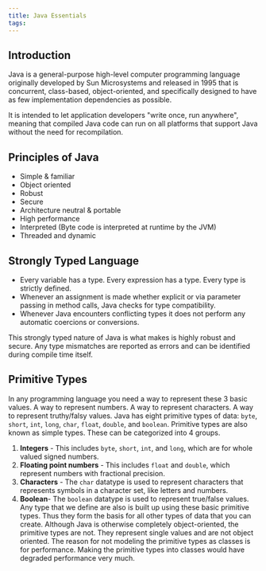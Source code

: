 ```yaml
---
title: Java Essentials
tags:
---
```

## Introduction
Java is a general-purpose high-level computer programming language originally developed by Sun Microsystems and released in 1995 that is concurrent, class-based, object-oriented, and specifically designed to have as few implementation dependencies as possible. 

It is intended to let application developers "write once, run anywhere", meaning that compiled Java code can run on all platforms that support Java without the need for recompilation.

<!-- more -->

## Principles of Java
- Simple & familiar
- Object oriented
- Robust
- Secure
- Architecture neutral & portable
- High performance
- Interpreted (Byte code is interpreted at runtime by the JVM)
- Threaded and dynamic 

## Strongly Typed Language
- Every variable has a type. Every expression has a type. Every type is strictly defined.
- Whenever an assignment is made whether explicit or via parameter passing in method calls, Java checks for type compatibility.
- Whenever Java encounters conflicting types it does not perform any automatic coercions or conversions.

This strongly typed nature of Java is what makes is highly robust and secure. Any type mismatches are reported as errors and can be identified during compile time itself.

## Primitive Types
In any programming language you need a way to represent these 3 basic values. A way to represent numbers. A way to represent characters. A way to represent truthy/falsy values. Java has eight primitive types of data: `byte`, `short`, `int`, `long`, `char`, `float`, `double`, and `boolean`. Primitive types are also known as simple types. These can be categorized into 4 groups.
1. **Integers** - This includes `byte`, `short`, `int`, and `long`, which are for whole valued signed numbers.
1. **Floating point numbers** - This includes `float` and `double`, which represent numbers with fractional precision.
1. **Characters** - The `char` datatype is used to represent characters that represents symbols in a character set, like letters and numbers.
1. **Boolean**- The `boolean` datatype is used to represent true/false values.
Any type that we define are also is built up using these basic primitive types. Thus they form the basis for all other types of data that you can create. Although Java is otherwise completely object-oriented, the primitive types are not. They represent single values and are not object oriented. The reason for not modeling the primitive types as classes is for performance. Making the primitive types into classes would have degraded performance very much.
